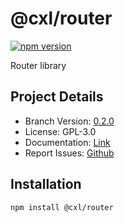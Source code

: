 # @cxl/router 
	
[![npm version](https://badge.fury.io/js/%40cxl%2Frouter.svg)](https://badge.fury.io/js/%40cxl%2Frouter)

Router library

## Project Details

-   Branch Version: [0.2.0](https://npmjs.com/package/@cxl/router/v/0.2.0)
-   License: GPL-3.0
-   Documentation: [Link](https://cxlio.github.io/cxl/router)
-   Report Issues: [Github](https://github.com/cxlio/cxl/issues)

## Installation

	npm install @cxl/router

